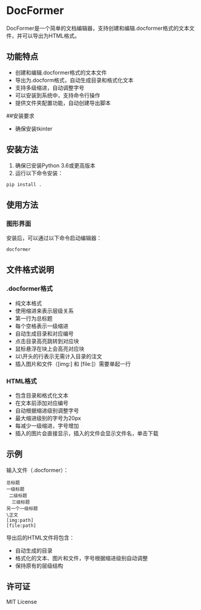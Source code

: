 # DocFormer

DocFormer是一个简单的文档编辑器，支持创建和编辑.docformer格式的文本文件，并可以导出为HTML格式。

## 功能特点

- 创建和编辑.docformer格式的文本文件
- 导出为.docform格式，自动生成目录和格式化文本
- 支持多级缩进，自动调整字号
- 可以安装到系统中，支持命令行操作
- 提供文件夹配置功能，自动创建导出脚本

##安装要求
- 确保安装tkinter

## 安装方法

1. 确保已安装Python 3.6或更高版本
2. 运行以下命令安装：

```bash
pip install .
```

## 使用方法

### 图形界面

安装后，可以通过以下命令启动编辑器：

```bash
docformer
```

## 文件格式说明

### .docformer格式

- 纯文本格式
- 使用缩进来表示层级关系
- 第一行为总标题
- 每个空格表示一级缩进
- 自动生成目录和对应编号
- 点击目录高亮跳转到对应块
- 鼠标悬浮在块上会高亮对应块
- 以\开头的行表示无需计入目录的注文
- 插入图片和文件（[img:] 和 [file:]）需要单起一行

### HTML格式

- 包含目录和格式化文本
- 在文本前添加对应编号
- 自动根据缩进级别调整字号
- 最大缩进级别的字号为20px
- 每减少一级缩进，字号增加
- 插入的图片会直接显示，插入的文件会显示文件名，单击下载

## 示例

输入文件（.docformer）：
```
总标题
一级标题
 二级标题
  三级标题
另一个一级标题
\正文
[img:path]
[file:path]
```

导出后的HTML文件将包含：
- 自动生成的目录
- 格式化的文本、图片和文件，字号根据缩进级别自动调整
- 保持原有的层级结构

## 许可证

MIT License 